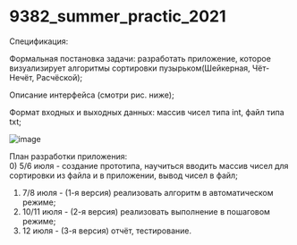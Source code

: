 # 9382_summer_practic_2021

Спецификация:

Формальная постановка задачи: разработать приложение, которое визуализирует алгоритмы сортировки пузырьком(Шейкерная, Чёт-Нечёт, Расчёской);

Описание интерфейса (смотри рис. ниже);

Формат входных и выходных данных: массив чисел типа int, файл типа txt;

![image](https://user-images.githubusercontent.com/54913485/124331581-278d0f80-db98-11eb-85f7-dafbd4978ebc.png)

План разработки приложения:  
0) 5/6 июля - создание прототипа, научиться вводить массив чисел для сортировки из файла и в приложении, вывод чисел в файл;
1) 7/8 июля - (1-я версия) реализовать алгоритм в автоматическом режиме;
2) 10/11 июля - (2-я версия) реализовать выполнение в пошаговом режиме;
3) 12 июля - (3-я версия) отчёт, тестирование.
